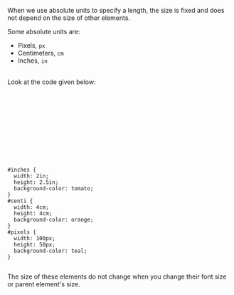 When we use absolute units to specify a length,
the size is fixed and does not depend on the size of other elements.

Some absolute units are:

- Pixels, `px`
- Centimeters, `cm`
- Inches, `in`

<br />
Look at the code given below:

<Editor lang="css">
<code>
<panel lang="html">
<div id="inches">
  <div id="centi">
    <div id="pixels">
    </div>
  </div>
</div>
</panel>
<panel lang="css">
#inches {
  width: 2in;
  height: 2.5in;
  background-color: tomato;
}
#centi {
  width: 4cm;
  height: 4cm;
  background-color: orange;
}
#pixels {
  width: 100px;
  height: 50px;
  background-color: teal;
}
</panel>
</code>
</Editor>

The size of these elements do not change when you change their font size or parent element's size.